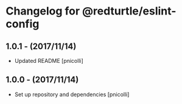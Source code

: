 Changelog for @redturtle/eslint-config
======================================

1.0.1 - (2017/11/14)
--------------------

- Updated README [pnicolli]


1.0.0 - (2017/11/14)
--------------------

- Set up repository and dependencies [pnicolli]
